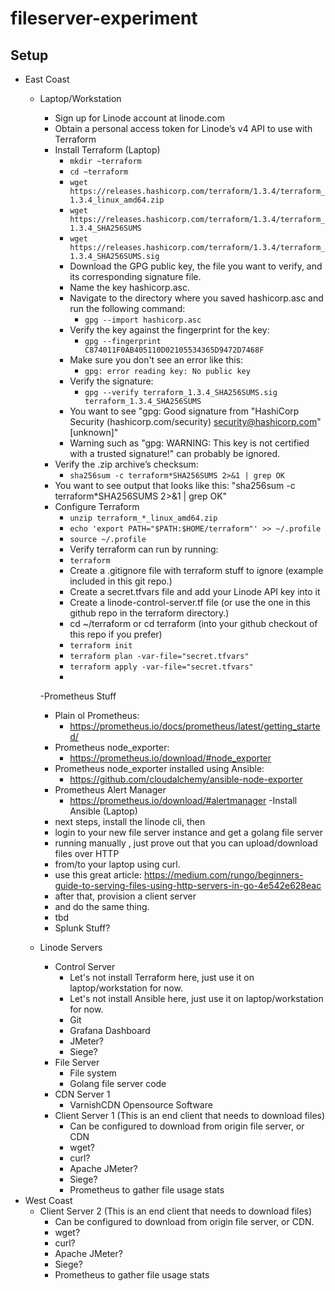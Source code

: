 # fileserver-experiment

## Setup

- East Coast
  - Laptop/Workstation
    - Sign up for Linode account at linode.com
    - Obtain a personal access token for Linode’s v4 API to use with Terraform
    - Install Terraform (Laptop)
      - ```mkdir ~terraform```
      - ```cd ~terraform```
      - ```wget https://releases.hashicorp.com/terraform/1.3.4/terraform_1.3.4_linux_amd64.zip```
      - ```wget https://releases.hashicorp.com/terraform/1.3.4/terraform_1.3.4_SHA256SUMS```
      - ```wget https://releases.hashicorp.com/terraform/1.3.4/terraform_1.3.4_SHA256SUMS.sig```
      - Download the GPG public key, the file you want to verify, and its corresponding signature file. 
      - Name the key hashicorp.asc. 
      - Navigate to the directory where you saved hashicorp.asc and run the following command:
        - ```gpg --import hashicorp.asc```
      - Verify the key against the fingerprint for the key:
        - ```gpg --fingerprint C874011F0AB405110D02105534365D9472D7468F```
      - Make sure you don't see an error like this:
        - ```gpg: error reading key: No public key```
      - Verify the signature:
        - ```gpg --verify terraform_1.3.4_SHA256SUMS.sig terraform_1.3.4_SHA256SUMS```
      - You want to see "gpg: Good signature from "HashiCorp Security (hashicorp.com/security) <security@hashicorp.com>" [unknown]"
      - Warning such as "gpg: WARNING: This key is not certified with a trusted signature!" can probably be ignored. 
    - Verify the .zip archive’s checksum:
      - ```sha256sum -c terraform*SHA256SUMS 2>&1 | grep OK```
    - You want to see output that looks like this: "sha256sum -c terraform*SHA256SUMS 2>&1 | grep OK"
    - Configure Terraform
      - ```unzip terraform_*_linux_amd64.zip```
      - ```echo 'export PATH="$PATH:$HOME/terraform"' >> ~/.profile```
      - ```source ~/.profile```
      - Verify terraform can run by running:
      - ```terraform```
      - Create a .gitignore file with terraform stuff to ignore (example included in this git repo.)
      - Create a secret.tfvars file and add your Linode API key into it
      - Create a linode-control-server.tf file (or use the one in this github repo in the terraform directory.)
      - cd ~/terraform or cd terraform (into your github checkout of this repo if you prefer)
      - ```terraform init```
      - ```terraform plan -var-file="secret.tfvars"```
      - ```terraform apply -var-file="secret.tfvars"```
      - 
    -Prometheus Stuff
      - Plain ol Prometheus: 
        - https://prometheus.io/docs/prometheus/latest/getting_started/
      - Prometheus node_exporter: 
        - https://prometheus.io/download/#node_exporter
      - Prometheus node_exporter installed using Ansible:
        - https://github.com/cloudalchemy/ansible-node-exporter
      - Prometheus Alert Manager
        - https://prometheus.io/download/#alertmanager 
    -Install Ansible (Laptop)
      - next steps, install the linode cli, then
      - login to your new file server instance and get a golang file server
      - running manually , just prove out that you can upload/download files over HTTP
      - from/to your laptop using curl. 
      - use this great article: https://medium.com/rungo/beginners-guide-to-serving-files-using-http-servers-in-go-4e542e628eac
      - after that, provision a client server 
      - and do the same thing. 
      - tbd
    - Splunk Stuff?



    

  - Linode Servers
    - Control Server 
      - Let's not install Terraform here, just use it on laptop/workstation for now.
      - Let's not install Ansible here, just use it on laptop/workstation for now.
      - Git
      - Grafana Dashboard
      - JMeter?  
      - Siege?
    - File Server
      - File system
      - Golang file server code
    - CDN Server 1
      - VarnishCDN Opensource Software
    - Client Server 1 (This is an end client that needs to download files)
      - Can be configured to download from origin file server, or CDN
      - wget?
      - curl?
      - Apache JMeter?
      - Siege?
      - Prometheus to gather file usage stats
- West Coast
  - Client Server 2 (This is an end client that needs to download files)
    - Can be configured to download from origin file server, or CDN.
    - wget?
    - curl?
    - Apache JMeter?
    - Siege?
    - Prometheus to gather file usage stats